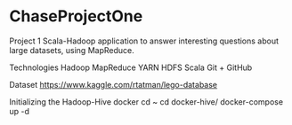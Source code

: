 # ChaseProjectOne
Project 1
Scala-Hadoop application to answer interesting questions about large datasets, using MapReduce.

Technologies
Hadoop MapReduce
YARN
HDFS
Scala
Git + GitHub

Dataset
https://www.kaggle.com/rtatman/lego-database

Initializing the Hadoop-Hive docker
cd ~
cd docker-hive/
docker-compose up -d
